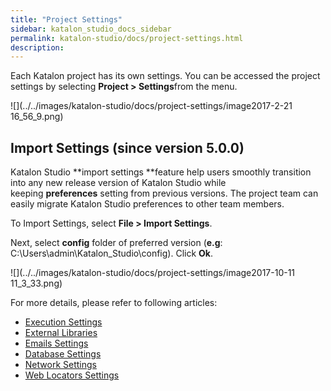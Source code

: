 ```yaml
---
title: "Project Settings" 
sidebar: katalon_studio_docs_sidebar
permalink: katalon-studio/docs/project-settings.html 
description: 
---
```

Each Katalon project has its own settings. You can be accessed the project settings by selecting **Project > Settings**from the menu.

![](../../images/katalon-studio/docs/project-settings/image2017-2-21 16_56_9.png)

Import Settings (since version 5.0.0)
-------------------------------------

Katalon Studio **import settings **feature help users smoothly transition into any new release version of Katalon Studio while keeping **preferences** setting from previous versions. The project team can easily migrate Katalon Studio preferences to other team members. 

To Import Settings, select **File > Import Settings**.

Next, select **config** folder of preferred version (**e.g**: C:\\Users\\admin\\Katalon_Studio\\config). Click **Ok**.

![](../../images/katalon-studio/docs/project-settings/image2017-10-11 11_3_33.png)

For more details, please refer to following articles:

*   [Execution Settings](/display/KD/Execution+Settings)
*   [External Libraries](/display/KD/External+Libraries)
*   [Emails Settings](/display/KD/Emails+Settings)
*   [Database Settings](/display/KD/Database+Settings)
*   [Network Settings](/display/KD/Network+Settings)
*   [Web Locators Settings](/display/KD/Web+Locators+Settings)